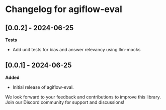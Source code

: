 # Changelog for agiflow-eval

## [0.0.2] - 2024-06-25

**Tests**
- Add unit tests for bias and answer relevancy using llm-mocks

## [0.0.1] - 2024-06-25

**Added**
- Initial release of agiflow-eval.


We look forward to your feedback and contributions to improve this library. Join our Discord community for support and discussions!
